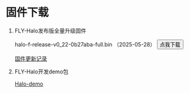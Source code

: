 # 固件下载

1. FLY-Halo发布版全量升级固件

    halo-f-release-v0_22-0b27aba-full.bin （2025-05-28） <button type="button" onclick="window.location.href='https://cdn.mellow.klipper.cn/firmware/halo-f-release-v0_22-0b27aba-full.bin'">点我下载</button>

    [固件更新记录](/board/fly_halo/updatelog_halo)

2. FLY-Halo开发demo包

   [Halo-demo](https://github.com/Mellow-3D/FLY-Halo)
